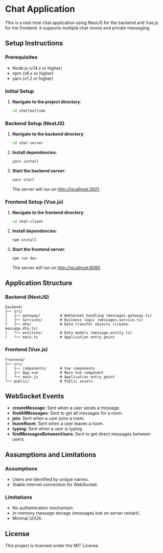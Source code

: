 
# Chat Application

This is a real-time chat application using NestJS for the backend and Vue.js for the frontend. It supports multiple chat rooms and private messaging.

## Setup Instructions

### Prerequisites

- Node.js (v14.x or higher)
- npm (v6.x or higher)
- yarn (v1.2 or higher)

### Initial Setup

1. **Navigate to the project directory**:
    ```sh
    cd chatrealtime
    ```

### Backend Setup (NestJS)

1. **Navigate to the backend directory**:
    ```sh
    cd chat-server
    ```

2. **Install dependencies**:
    ```sh
    yarn install
    ```

3. **Start the backend server**:
    ```sh
    yarn start
    ```

   The server will run on [http://localhost:3001](http://localhost:3001).

### Frontend Setup (Vue.js)

1. **Navigate to the frontend directory**:
    ```sh
    cd chat-client
    ```

2. **Install dependencies**:
    ```sh
    npm install
    ```

3. **Start the frontend server**:
    ```sh
    npm run dev
    ```

   The server will run on [http://localhost:8080](http://localhost:8080).

## Application Structure

### Backend (NestJS)

```
backend/
├── src/
│   ├── gateway/         # WebSocket handling (messages.gateway.ts)
│   ├── services/        # Business logic (messages.service.ts)
│   ├── dto/             # Data transfer objects (create-message.dto.ts)
│   └── entities/        # Data models (message.entity.ts)
│   └── main.ts          # Application entry point
```

### Frontend (Vue.js)

```
frontend/
├── src/
│   ├── components/      # Vue components
│   ├── App.vue          # Main Vue component
│   └── main.js          # Application entry point
└── public/              # Public assets
```

## WebSocket Events

- **createMessage**: Sent when a user sends a message.
- **findAllMessages**: Sent to get all messages for a room.
- **join**: Sent when a user joins a room.
- **leaveRoom**: Sent when a user leaves a room.
- **typing**: Sent when a user is typing.
- **findMessagesBetweenUsers**: Sent to get direct messages between users.

## Assumptions and Limitations

### Assumptions

- Users are identified by unique names.
- Stable internet connection for WebSocket.

### Limitations

- No authentication mechanism.
- In-memory message storage (messages lost on server restart).
- Minimal UI/UX.

## License

This project is licensed under the MIT License.
